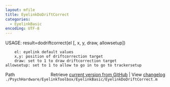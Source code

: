 ```yaml
---
layout: mfile
title: EyelinkDoDriftCorrect
categories:
  - EyelinkBasic
encoding: UTF-8
---
```


 USAGE: result=dodriftcorrect\(el \[, x, y, draw, allowsetup\]\)

        el: eyelink default values
        x,y: position of driftcorrection target
        draw: set to 1 to draw driftcorrection target
    allowsetup: set to 1 to allow to go in to go to trackersetup



<div class="code_header" style="text-align:right;">
  <span style="float:left;">Path&nbsp;&nbsp;</span> <span class="counter">Retrieve <a href=
  "https://raw.github.com/Psychtoolbox-3/Psychtoolbox-3/beta/./PsychHardware/EyelinkToolbox/EyelinkBasic/EyelinkDoDriftCorrect.m">current version from GitHub</a> | View <a href=
  "https://github.com/Psychtoolbox-3/Psychtoolbox-3/commits/beta/./PsychHardware/EyelinkToolbox/EyelinkBasic/EyelinkDoDriftCorrect.m">changelog</a></span>
</div>
<div class="code">
  <code>./PsychHardware/EyelinkToolbox/EyelinkBasic/EyelinkDoDriftCorrect.m</code>
</div>
